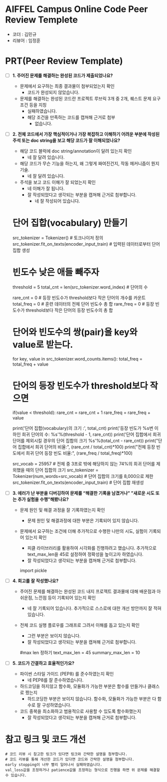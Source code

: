 # AIFFEL Campus Online Code Peer Review Templete
- 코더 : 김민규
- 리뷰어 : 임정훈


# PRT(Peer Review Template)
- [ ]  **1. 주어진 문제를 해결하는 완성된 코드가 제출되었나요?**
    - 문제에서 요구하는 최종 결과물이 첨부되었는지 확인
        - 코드가 완성되지 않았습니다.
    - 문제를 해결하는 완성된 코드란 프로젝트 루브릭 3개 중 2개, 
    퀘스트 문제 요구조건 등을 지칭
        - 실패하였습니다.
        - 해당 조건을 만족하는 코드를 캡쳐해 근거로 첨부
            - 없습니다.
    
- [ ]  **2. 전체 코드에서 가장 핵심적이거나 가장 복잡하고 이해하기 어려운 부분에 작성된 
주석 또는 doc string을 보고 해당 코드가 잘 이해되었나요?**
    - 해당 코드 블럭에 doc string/annotation이 달려 있는지 확인
        - 네 잘 달려 있습니다.
    - 해당 코드가 무슨 기능을 하는지, 왜 그렇게 짜여진건지, 작동 메커니즘이 뭔지 기술.
        - 네 잘 달려 있습니다.
    - 주석을 보고 코드 이해가 잘 되었는지 확인
        - 네 이해가 잘 됩니다.
        - 잘 작성되었다고 생각되는 부분을 캡쳐해 근거로 첨부합니다.
            - 네 잘 작성되어 있습니다.
                      
    # 단어 집합(vocabulary) 만들기

    src_tokenizer = Tokenizer() # 토크나이저 정의
    src_tokenizer.fit_on_texts(encoder_input_train) # 입력된 데이터로부터 단어 집합 생성

    # 빈도수 낮은 애들 빼주자
    threshold = 5
    total_cnt = len(src_tokenizer.word_index) # 단어의 수

    rare_cnt = 0 # 등장 빈도수가 threshold보다 작은 단어의 개수를 카운트
    total_freq = 0 # 훈련 데이터의 전체 단어 빈도수 총 합
    rare_freq = 0 # 등장 빈도수가 threshold보다 작은 단어의 등장 빈도수의 총 합

    # 단어와 빈도수의 쌍(pair)을 key와 value로 받는다.
    for key, value in src_tokenizer.word_counts.items():
        total_freq = total_freq + value

    # 단어의 등장 빈도수가 threshold보다 작으면
    if(value < threshold):
        rare_cnt = rare_cnt + 1
        rare_freq = rare_freq + value

    print('단어 집합(vocabulary)의 크기 :', total_cnt)
    print('등장 빈도가 %s번 이하인 희귀 단어의 수: %s'%(threshold - 1, rare_cnt))
    print('단어 집합에서 희귀 단어를 제외시킬 경우의 단어 집합의 크기 %s'%(total_cnt - rare_cnt))
    print("단어 집합에서 희귀 단어의 비율:", (rare_cnt / total_cnt)*100)
    print("전체 등장 빈도에서 희귀 단어 등장 빈도 비율:", (rare_freq / total_freq)*100)

    src_vocab = 25957 # 전체 중 3프로 밖에 해당하지 않는 74%의 희귀 단어를 제외했을 때의 단어 집합의 크기
    src_tokenizer = Tokenizer(num_words=src_vocab) # 단어 집합의 크기를 8,000으로 제한
    src_tokenizer.fit_on_texts(encoder_input_train) # 단어 집합 재생성
        
- [ ]  **3. 에러가 난 부분을 디버깅하여 문제를 “해결한 기록을 남겼거나” 
”새로운 시도 또는 추가 실험을 수행”해봤나요?**
    - 문제 원인 및 해결 과정을 잘 기록하였는지 확인
        - 문제 원인 및 해결과정에 대한 부분은 기록되어 있지 않습니다.
    - 문제에서 요구하는 조건에 더해 추가적으로 수행한 나만의 시도, 
    실험이 기록되어 있는지 확인
        - 피클 라이브러리를 활용하여 시각화를 진행하려고 했습니다. 추가적으로 text_max_len을 45로 설정하여 정확성을 높이고자 하였습니다.
        - 잘 작성되었다고 생각되는 부분을 캡쳐해 근거로 첨부합니다.
        
        import pickle
        
- [ ]  **4. 회고를 잘 작성했나요?**
    - 주어진 문제를 해결하는 완성된 코드 내지 프로젝트 결과물에 대해
    배운점과 아쉬운점, 느낀점 등이 기록되어 있는지 확인
        - 네 잘 기록되어 있습니다. 추가적으로 스스로에 대한 개선 방안까지 잘 적혀 있습니다.
    - 전체 코드 실행 플로우를 그래프로 그려서 이해를 돕고 있는지 확인
        - 그런 부분은 보이지 않습니다.
        - 잘 작성되었다고 생각되는 부분을 캡쳐해 근거로 첨부합니다.
        
        #max len 정하기
        text_max_len = 45
        summary_max_len = 10
        
        
- [ ]  **5. 코드가 간결하고 효율적인가요?**
    - 파이썬 스타일 가이드 (PEP8) 를 준수하였는지 확인
        - 네 PEP8를 잘 준수하였습니다.
    - 하드코딩을 하지않고 함수화, 모듈화가 가능한 부분은 함수를 만들거나 클래스로 짰는지
        - 하드코딩한 부분은 보이지 않습니다. 함수화, 모듈화가 가능한 부분은 다 함수로 잘 구성하였습니다.
    - 코드 중복을 최소화하고 범용적으로 사용할 수 있도록 함수화했는지
        - 잘 작성되었다고 생각되는 부분을 캡쳐해 근거로 첨부합니다.


# 참고 링크 및 코드 개선
```
# 코드 리뷰 시 참고한 링크가 있다면 링크와 간략한 설명을 첨부합니다.
# 코드 리뷰를 통해 개선한 코드가 있다면 코드와 간략한 설명을 첨부합니다.
early stopping이 너무 빨리 일어나서 실패하였습니다.
val_loss값을 조정하거나 patience값울 조정하는 형식으로 진행을 하면 위 문제를 해결할 수 있습니다.
```
